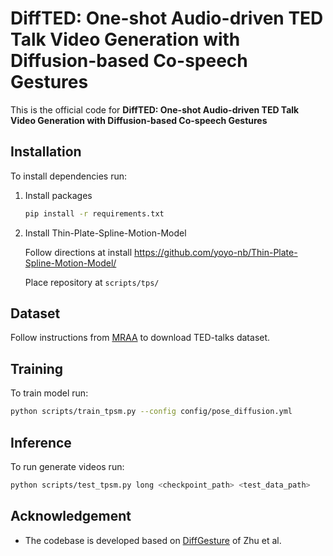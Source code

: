 # DiffTED: One-shot Audio-driven TED Talk Video Generation with Diffusion-based Co-speech Gestures

This is the official code for **DiffTED: One-shot Audio-driven TED Talk Video Generation with
Diffusion-based Co-speech Gestures**

## Installation
To install dependencies run:
1. Install packages
    ```bash
    pip install -r requirements.txt
    ```
2. Install Thin-Plate-Spline-Motion-Model
   
    Follow directions at install https://github.com/yoyo-nb/Thin-Plate-Spline-Motion-Model/
       
    Place repository at ```scripts/tps/```
## Dataset

Follow instructions from [MRAA](https://github.com/snap-research/articulated-animation) to download TED-talks dataset.

## Training
To train model run:
```bash
python scripts/train_tpsm.py --config config/pose_diffusion.yml
```

## Inference
To run generate videos run:
```bash
python scripts/test_tpsm.py long <checkpoint_path> <test_data_path>
```

## Acknowledgement
- The codebase is developed based on [DiffGesture](https://github.com/Advocate99/DiffGesture) of Zhu et al.

